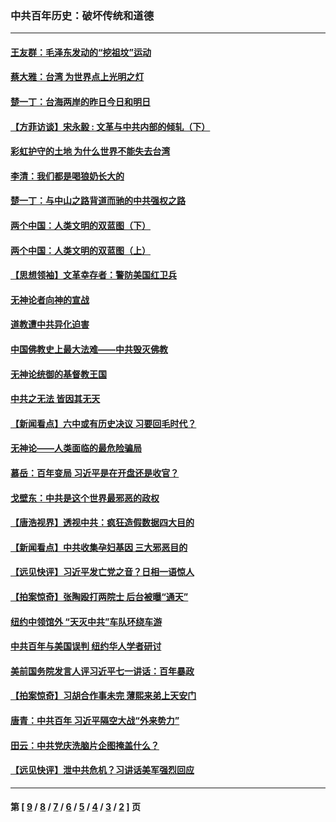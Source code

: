 ### 中共百年历史：破坏传统和道德
---
#### [王友群：毛泽东发动的“挖祖坟”运动](../../pages/nf1176114/n13723639.md?09010430) 
#### [蔡大雅：台湾 为世界点上光明之灯](../../pages/nf1176114/n13531530.md?09010430) 
#### [楚一丁：台海两岸的昨日今日和明日](../../pages/nf1176114/n13531468.md?09010430) 
#### [【方菲访谈】宋永毅 : 文革与中共内部的倾轧（下）](../../pages/nf1176114/n13486836.md?09010430) 
#### [彩虹护守的土地 为什么世界不能失去台湾](../../pages/nf1176114/n13476849.md?09010430) 
#### [李清：我们都是喝狼奶长大的](../../pages/nf1176114/n13471478.md?09010430) 
#### [楚一丁：与中山之路背道而驰的中共强权之路](../../pages/nf1176114/n13437270.md?09010430) 
#### [两个中国：人类文明的双蓝图（下）](../../pages/nf1176114/n13423132.md?09010430) 
#### [两个中国：人类文明的双蓝图（上）](../../pages/nf1176114/n13422687.md?09010430) 
#### [【思想领袖】文革幸存者：警防美国红卫兵](../../pages/nf1176114/n13339289.md?09010430) 
#### [无神论者向神的宣战](../../pages/nf1176114/n13281535.md?09010430) 
#### [道教遭中共异化迫害](../../pages/nf1176114/n13281463.md?09010430) 
#### [中国佛教史上最大法难——中共毁灭佛教](../../pages/nf1176114/n13281397.md?09010430) 
#### [无神论统御的基督教王国](../../pages/nf1176114/n13281280.md?09010430) 
#### [中共之无法 皆因其无天](../../pages/nf1176114/n13281088.md?09010430) 
#### [【新闻看点】六中或有历史决议 习要回毛时代？](../../pages/nf1176114/n13222895.md?09010430) 
#### [无神论——人类面临的最危险骗局](../../pages/nf1176114/n13196137.md?09010430) 
#### [慕岳：百年变局 习近平是在开盘还是收官？](../../pages/nf1176114/n13206516.md?09010430) 
#### [戈壁东：中共是这个世界最邪恶的政权](../../pages/nf1176114/n13085641.md?09010430) 
#### [【唐浩视界】透视中共：疯狂造假数据四大目的](../../pages/nf1176114/n13080590.md?09010430) 
#### [【新闻看点】中共收集孕妇基因 三大邪恶目的](../../pages/nf1176114/n13077182.md?09010430) 
#### [【远见快评】习近平发亡党之音？日相一语惊人](../../pages/nf1176114/n13074809.md?09010430) 
#### [【拍案惊奇】张陶殴打两院士 后台被曝“通天”](../../pages/nf1176114/n13070496.md?09010430) 
#### [纽约中领馆外 “天灭中共”车队环绕车游](../../pages/nf1176114/n13070693.md?09010430) 
#### [中共百年与美国误判 纽约华人学者研讨](../../pages/nf1176114/n13067969.md?09010430) 
#### [美前国务院发言人评习近平七一讲话：百年暴政](../../pages/nf1176114/n13066986.md?09010430) 
#### [【拍案惊奇】习胡合作事未完 薄熙来弟上天安门](../../pages/nf1176114/n13065867.md?09010430) 
#### [唐青：中共百年 习近平隔空大战“外来势力”](../../pages/nf1176114/n13065976.md?09010430) 
#### [田云：中共党庆洗脑片企图掩盖什么？](../../pages/nf1176114/n13064395.md?09010430) 
#### [【远见快评】泄中共危机？习讲话美军强烈回应](../../pages/nf1176114/n13064269.md?09010430) 

---
#### 第 [ [9](./9.md?09010430) / [8](./8.md?09010430) / [7](./7.md?09010430) / [6](./6.md?09010430) / [5](./5.md?09010430) / [4](./4.md?09010430) / [3](./3.md?09010430) / [2](./2.md?09010430) ] 页

